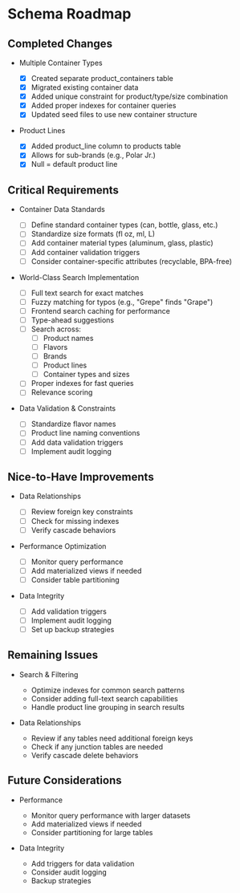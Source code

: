 # Schema Roadmap

## Completed Changes

- Multiple Container Types

  - [x] Created separate product_containers table
  - [x] Migrated existing container data
  - [x] Added unique constraint for product/type/size combination
  - [x] Added proper indexes for container queries
  - [x] Updated seed files to use new container structure

- Product Lines
  - [x] Added product_line column to products table
  - [x] Allows for sub-brands (e.g., Polar Jr.)
  - [x] Null = default product line

## Critical Requirements

- Container Data Standards

  - [ ] Define standard container types (can, bottle, glass, etc.)
  - [ ] Standardize size formats (fl oz, ml, L)
  - [ ] Add container material types (aluminum, glass, plastic)
  - [ ] Add container validation triggers
  - [ ] Consider container-specific attributes (recyclable, BPA-free)

- World-Class Search Implementation

  - [ ] Full text search for exact matches
  - [ ] Fuzzy matching for typos (e.g., "Grepe" finds "Grape")
  - [ ] Frontend search caching for performance
  - [ ] Type-ahead suggestions
  - [ ] Search across:
    - [ ] Product names
    - [ ] Flavors
    - [ ] Brands
    - [ ] Product lines
    - [ ] Container types and sizes
  - [ ] Proper indexes for fast queries
  - [ ] Relevance scoring

- Data Validation & Constraints
  - [ ] Standardize flavor names
  - [ ] Product line naming conventions
  - [ ] Add data validation triggers
  - [ ] Implement audit logging

## Nice-to-Have Improvements

- Data Relationships

  - [ ] Review foreign key constraints
  - [ ] Check for missing indexes
  - [ ] Verify cascade behaviors

- Performance Optimization

  - [ ] Monitor query performance
  - [ ] Add materialized views if needed
  - [ ] Consider table partitioning

- Data Integrity
  - [ ] Add validation triggers
  - [ ] Implement audit logging
  - [ ] Set up backup strategies

## Remaining Issues

- Search & Filtering

  - Optimize indexes for common search patterns
  - Consider adding full-text search capabilities
  - Handle product line grouping in search results

- Data Relationships
  - Review if any tables need additional foreign keys
  - Check if any junction tables are needed
  - Verify cascade delete behaviors

## Future Considerations

- Performance

  - Monitor query performance with larger datasets
  - Add materialized views if needed
  - Consider partitioning for large tables

- Data Integrity
  - Add triggers for data validation
  - Consider audit logging
  - Backup strategies
